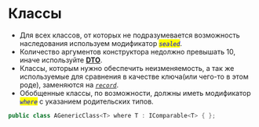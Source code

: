 # Классы

* Для всех классов, от которых не подразумевается возможность наследования используем модификатор _<mark style="color:blue;">`sealed`</mark>_.
* Количество аргументов конструктора недолжно превышать 10, иначе используйте [**DTO**](data-transfer-object-dto.md).
* Классы, которым нужно обеспечить неизменяемость, а так же используемые для сравнения в качестве ключа(или чего-то в этом роде), заменяются на [_`record`_](https://habr.com/ru/amp/publications/675560/).
* Обобщенные классы, по возможности, должны иметь модификатор _<mark style="color:blue;">`where`</mark>_ с указанием родительских типов.

```csharp
public class AGenericClass<Т> where T : IComparable<Т> { }; 
```
